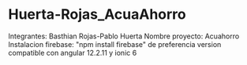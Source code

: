 # Huerta-Rojas_AcuaAhorro
Integrantes: Basthian Rojas-Pablo Huerta
Nombre proyecto: Acuahorro
Instalacion firebase: "npm install firebase" de preferencia version compatible con angular 12.2.11 y ionic 6
